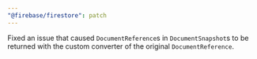 ```yaml
---
"@firebase/firestore": patch
---
```


Fixed an issue that caused `DocumentReference`s in `DocumentSnapshot`s to be returned with the custom converter of the original `DocumentReference`. 
